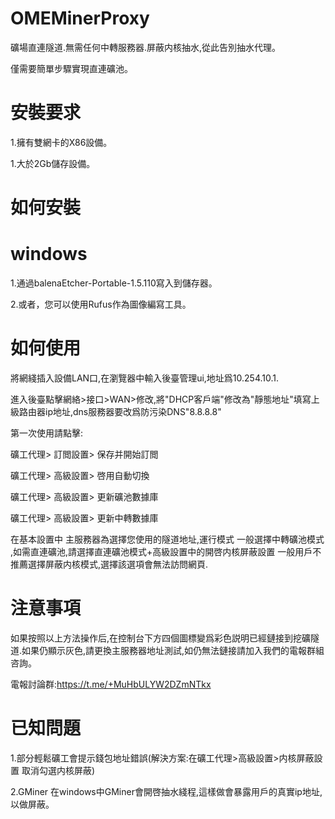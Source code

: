 # OMEMinerProxy

礦場直連隧道.無需任何中轉服務器.屏蔽内核抽水,從此告別抽水代理。

僅需要簡單步驟實現直連礦池。

# 安裝要求

1.擁有雙網卡的X86設備。

1.大於2Gb儲存設備。

# 如何安裝

# windows

1.通過balenaEtcher-Portable-1.5.110寫入到儲存器。

2.或者，您可以使用Rufus作為圖像編寫工具。

# 如何使用

將網綫插入設備LAN口,在瀏覽器中輸入後臺管理ui,地址爲10.254.10.1.

進入後臺點擊網絡>接口>WAN>修改,將"DHCP客戶端"修改為"靜態地址"填寫上級路由器ip地址,dns服務器要改爲防污染DNS"8.8.8.8"

第一次使用請點擊:

礦工代理> 訂閲設置> 保存并開始訂閲

礦工代理> 高級設置> 啓用自動切換

礦工代理> 高級設置> 更新礦池數據庫

礦工代理> 高級設置> 更新中轉數據庫


在基本設置中 主服務器為選擇您使用的隧道地址,運行模式 一般選擇中轉礦池模式 ,如需直連礦池,請選擇直連礦池模式+高級設置中的開啓内核屏蔽設置  一般用戶不推薦選擇屏蔽内核模式,選擇該選項會無法訪問網頁.

# 注意事項

如果按照以上方法操作后,在控制台下方四個圖標變爲彩色説明已經鏈接到挖礦隧道.如果仍顯示灰色,請更換主服務器地址測試,如仍無法鏈接請加入我們的電報群組咨詢。

電報討論群:https://t.me/+MuHbULYW2DZmNTkx


# 已知問題

1.部分輕鬆礦工會提示錢包地址錯誤(解決方案:在礦工代理>高級設置>内核屏蔽設置 取消勾選内核屏蔽)

2.GMiner 在windows中GMiner會開啓抽水綫程,這樣做會暴露用戶的真實ip地址,以做屏蔽。

